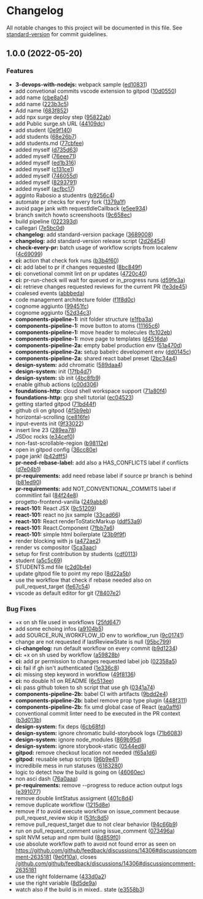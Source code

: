 # Changelog

All notable changes to this project will be documented in this file. See [standard-version](https://github.com/conventional-changelog/standard-version) for commit guidelines.

## 1.0.0 (2022-05-20)


### Features

* **3-devops-with-nodejs:** webpack sample ([ed10831](https://github.com/riccardodegasperiSA/2021-23.SA.UFS07/commit/ed1083170351f78b71c97b56afddb6a87b1b9e45))
* add convetional commits vscode extension to gitpod ([10d0550](https://github.com/riccardodegasperiSA/2021-23.SA.UFS07/commit/10d055055aa180fd43caad47b4f64372a4f88cf2))
* add name ([cbe8a04](https://github.com/riccardodegasperiSA/2021-23.SA.UFS07/commit/cbe8a049c15bac1941a484b6a4d4792a51d74964))
* add name ([223b3c5](https://github.com/riccardodegasperiSA/2021-23.SA.UFS07/commit/223b3c572054d105539f06160ed1f8643ec73ec1))
* Add name ([683f852](https://github.com/riccardodegasperiSA/2021-23.SA.UFS07/commit/683f85206844679da4a1d10342cc2469155b2b04))
* add npx surge deploy step ([95822ab](https://github.com/riccardodegasperiSA/2021-23.SA.UFS07/commit/95822abc1d37c64a474a7f3c82c684067872b513))
* add Public surge.sh URL ([44109dc](https://github.com/riccardodegasperiSA/2021-23.SA.UFS07/commit/44109dcd8e2529025ec1884cebdab69cd9ee6531))
* add student ([0e9f140](https://github.com/riccardodegasperiSA/2021-23.SA.UFS07/commit/0e9f1401f5121b64ca7670d84ac12f89b4e564c6))
* add students ([68e26b7](https://github.com/riccardodegasperiSA/2021-23.SA.UFS07/commit/68e26b71236ef7ee25045debdc753f741b8b215f))
* add students.md ([77cbfee](https://github.com/riccardodegasperiSA/2021-23.SA.UFS07/commit/77cbfeea74290630b953e06956503b4c48069570))
* added myself ([d735d63](https://github.com/riccardodegasperiSA/2021-23.SA.UFS07/commit/d735d630afc8f2016644daf57ba209495e628f61))
* added myself ([76eee71](https://github.com/riccardodegasperiSA/2021-23.SA.UFS07/commit/76eee7142663c10e32b53d02d0500af39dc046c9))
* added myself ([ed1b316](https://github.com/riccardodegasperiSA/2021-23.SA.UFS07/commit/ed1b3162a53f6b5ad94a00fe0d493564a999fa46))
* added myself ([c131ce1](https://github.com/riccardodegasperiSA/2021-23.SA.UFS07/commit/c131ce17686221d8de8da0455e1796c796ea0602))
* added myself ([746055d](https://github.com/riccardodegasperiSA/2021-23.SA.UFS07/commit/746055de6fd62444cf1b9d372a5a9019a000461c))
* added myself ([8293791](https://github.com/riccardodegasperiSA/2021-23.SA.UFS07/commit/8293791578f8dbf3b03faf70266e052b94c81bca))
* added myself ([acfbc17](https://github.com/riccardodegasperiSA/2021-23.SA.UFS07/commit/acfbc1725fc1e0f81607ec53385773b77a1d0e9c))
* agginto Rabosio a studentrs ([b9256c4](https://github.com/riccardodegasperiSA/2021-23.SA.UFS07/commit/b9256c4d598f55e67be6a0fdf5dc8e5f42f6134f))
* automate pr checks for every fork ([1379a1f](https://github.com/riccardodegasperiSA/2021-23.SA.UFS07/commit/1379a1f4a9d72f336b97233832d9e8fc5a44942e))
* avoid page jank with requestIdleCallback ([e5ee934](https://github.com/riccardodegasperiSA/2021-23.SA.UFS07/commit/e5ee934da3c4564d39289344aa6b0d93d7488976))
* branch switch howto screenshoots ([9c658ec](https://github.com/riccardodegasperiSA/2021-23.SA.UFS07/commit/9c658ec4873768ff090caed0fc73917c024330f6))
* build pipeline ([022393d](https://github.com/riccardodegasperiSA/2021-23.SA.UFS07/commit/022393de7cdc25171d4e5a87d1d42785179f5a10))
* callegari ([7e5bc0d](https://github.com/riccardodegasperiSA/2021-23.SA.UFS07/commit/7e5bc0d63c37b981187502a42e8727b0f4bb1ca3))
* **changelog:** add standard-version package ([3689008](https://github.com/riccardodegasperiSA/2021-23.SA.UFS07/commit/3689008286b3b7e16b04f6140d60d083d71733f9))
* **changelog:** add standard-version release script ([2d26454](https://github.com/riccardodegasperiSA/2021-23.SA.UFS07/commit/2d2645415632b3a7e30e400ab3934534f7c3d944))
* **check-every-pr:** batch usage of workflow scripts from localenv ([4c69099](https://github.com/riccardodegasperiSA/2021-23.SA.UFS07/commit/4c6909915b7072bf4a8e12fa18eada97c3c34230))
* **ci:** action that check fork runs ([b3b4f60](https://github.com/riccardodegasperiSA/2021-23.SA.UFS07/commit/b3b4f601575d01f8817ef24456cdb303e1dc1530))
* **ci:** add label to pr if changes requested ([8bc849f](https://github.com/riccardodegasperiSA/2021-23.SA.UFS07/commit/8bc849f0e23adee4a4dd435a6cb599f5490f5ceb))
* **ci:** convetional commit lint on pr updates ([4720c40](https://github.com/riccardodegasperiSA/2021-23.SA.UFS07/commit/4720c405897492ba1d6243a596cde7e8d1998478))
* **ci:** pr-run-check will wait for queued or in_progress runs ([d59fe3a](https://github.com/riccardodegasperiSA/2021-23.SA.UFS07/commit/d59fe3ac45237ac46116a0576b41114d32ce8676))
* **ci:** retrieve changes requested reviews for the current PR ([fe3de45](https://github.com/riccardodegasperiSA/2021-23.SA.UFS07/commit/fe3de457becd5fe00399de1001e298e11aecafbf))
* coalesed events ([abbbeda](https://github.com/riccardodegasperiSA/2021-23.SA.UFS07/commit/abbbeda4ee76044eef9e39beaff3f30a68f6add0))
* code management architecture folder ([f1f8d0c](https://github.com/riccardodegasperiSA/2021-23.SA.UFS07/commit/f1f8d0cdcd409497c0be4502ae6bf58439302f31))
* cognome aggiunto ([99451fc](https://github.com/riccardodegasperiSA/2021-23.SA.UFS07/commit/99451fc2ccd47b2f654754eb1b28628744f29c60))
* cognome aggiunto ([52d34c3](https://github.com/riccardodegasperiSA/2021-23.SA.UFS07/commit/52d34c34eec825220e43da80992ee684b8897e71))
* **components-pipeline-1:** init folder structure ([e1fba3a](https://github.com/riccardodegasperiSA/2021-23.SA.UFS07/commit/e1fba3a073db3a564d2acfc16bbea77ae7eb89e9))
* **components-pipeline-1:** move button to atoms ([11165c6](https://github.com/riccardodegasperiSA/2021-23.SA.UFS07/commit/11165c64d1bed4bc349c8a568cb2a68eea752a5e))
* **components-pipeline-1:** move header to molecules ([fc102eb](https://github.com/riccardodegasperiSA/2021-23.SA.UFS07/commit/fc102eb52577cf954d468593d7746c4b02f012cc))
* **components-pipeline-1:** move page to templates ([d4516da](https://github.com/riccardodegasperiSA/2021-23.SA.UFS07/commit/d4516da14734af3695295e17e186deb67ecb53d6))
* **components-pipeline-2a:** empty babel production env ([51a470d](https://github.com/riccardodegasperiSA/2021-23.SA.UFS07/commit/51a470d0d418b6d52e23f922a585a129bb6f928d))
* **components-pipeline-2a:** setup babelrc development env ([dd0145c](https://github.com/riccardodegasperiSA/2021-23.SA.UFS07/commit/dd0145cdf676cb8f45529a74be12e877b9766952))
* **components-pipeline-2a:** shared react babel preset ([2bc34a4](https://github.com/riccardodegasperiSA/2021-23.SA.UFS07/commit/2bc34a4d5f7299eb8fe1a11bda00cff10a85bbcd))
* **design-system:** add chromatic ([589daa4](https://github.com/riccardodegasperiSA/2021-23.SA.UFS07/commit/589daa4cf6782c99f93107d74fd075f1ccdb771d))
* **design-system:** init ([17fb4d7](https://github.com/riccardodegasperiSA/2021-23.SA.UFS07/commit/17fb4d7b400589519e303debf4cd5fe2d7be4872))
* **design-system:** sb init ([4bc8fb9](https://github.com/riccardodegasperiSA/2021-23.SA.UFS07/commit/4bc8fb99be19eb1c04a0a582e53bbad9ab487d97))
* enable github actions ([c00d306](https://github.com/riccardodegasperiSA/2021-23.SA.UFS07/commit/c00d306389c991bd3c88cb80cb0d43653c9850a1))
* **foundations-http:** cloud shell workspace support ([71a80f4](https://github.com/riccardodegasperiSA/2021-23.SA.UFS07/commit/71a80f417da4c8c53f155ce6e3e9e9ac95b20b23))
* **foundations-http:** gcp shell tutorial ([ec04523](https://github.com/riccardodegasperiSA/2021-23.SA.UFS07/commit/ec04523affc7df1e369d9206bb4825d2ec4fbb63))
* getting started gitpod ([71bd44f](https://github.com/riccardodegasperiSA/2021-23.SA.UFS07/commit/71bd44f92b37ba80afd8facfd97032afb9b1fef3))
* github cli on gitpod ([4f5b9eb](https://github.com/riccardodegasperiSA/2021-23.SA.UFS07/commit/4f5b9ebc29be1b7e758eeedb50e28346c59a66ce))
* horizontal-scrolling ([ce816fe](https://github.com/riccardodegasperiSA/2021-23.SA.UFS07/commit/ce816fe6203461636339be9fce70156a38f8a395))
* input-events init ([9f33022](https://github.com/riccardodegasperiSA/2021-23.SA.UFS07/commit/9f330226433cb1c8d610a550a31b3fb316b20ab6))
* insert line 23 ([289ea78](https://github.com/riccardodegasperiSA/2021-23.SA.UFS07/commit/289ea7844b83d3f279a9ca6e64647f7b17723737))
* JSDoc rocks ([e34cef0](https://github.com/riccardodegasperiSA/2021-23.SA.UFS07/commit/e34cef0defc0bd61f17de60c5e30ba2bc357e27e))
* non-fast-scrollable-region ([b98112e](https://github.com/riccardodegasperiSA/2021-23.SA.UFS07/commit/b98112efcf762452140269fe8841e2e88e3d0cff))
* open in gitpod config ([36cc80e](https://github.com/riccardodegasperiSA/2021-23.SA.UFS07/commit/36cc80ea3436baea5ce991544dcd91e41df59a6b))
* page jank! ([b42dff5](https://github.com/riccardodegasperiSA/2021-23.SA.UFS07/commit/b42dff53eee8bfb84d6ac7fc93c931c7c3b4b463))
* **pr-need-rebase-label:** add also a HAS_CONFLICTS label if conflicts ([d7e04b1](https://github.com/riccardodegasperiSA/2021-23.SA.UFS07/commit/d7e04b10eb3a732768db94af6c5b56ee5878ee51))
* **pr-requirements:** add need rebase label if source pr branch is behind ([b81ed90](https://github.com/riccardodegasperiSA/2021-23.SA.UFS07/commit/b81ed9029e311addbcd727485e689ccd2c606ba2))
* **pr-requirements:** add NOT_CONVENTIONAL_COMMITS label if commitlint fail ([84f24e8](https://github.com/riccardodegasperiSA/2021-23.SA.UFS07/commit/84f24e8196b8489efc42947143bbcc1c83ec7aa5))
* progetto-frontend-vanilla ([249abb8](https://github.com/riccardodegasperiSA/2021-23.SA.UFS07/commit/249abb80f03defc5a6970ba93c4b97e23c1ba773))
* **react-101:** React JSX ([9c51209](https://github.com/riccardodegasperiSA/2021-23.SA.UFS07/commit/9c51209573966d41253d0071348ab37940094903))
* **react-101:** react no jsx sample ([33cad66](https://github.com/riccardodegasperiSA/2021-23.SA.UFS07/commit/33cad6612a398b007cda15eb53a7e8d7c2791ea6))
* **react-101:** React renderToStaticMarkup ([ddf53a9](https://github.com/riccardodegasperiSA/2021-23.SA.UFS07/commit/ddf53a9620727c923d5d601030f3b3089545a7b2))
* **react-101:** React.Component ([7fbb7a6](https://github.com/riccardodegasperiSA/2021-23.SA.UFS07/commit/7fbb7a67db2af0a9a7799011013bc95bcc83592a))
* **react-101:** simple html boilerplate ([23b9f9f](https://github.com/riccardodegasperiSA/2021-23.SA.UFS07/commit/23b9f9f58f2a46f36694a52ef40ef7a92161ab10))
* render blocking with js ([a472ae2](https://github.com/riccardodegasperiSA/2021-23.SA.UFS07/commit/a472ae20ccc82183480ef21f7c514f97ac20d89d))
* render vs compositor ([5ca3aac](https://github.com/riccardodegasperiSA/2021-23.SA.UFS07/commit/5ca3aac2164169933efce27f65ccf79acab9a37c))
* setup for first contribution by students ([cdf0113](https://github.com/riccardodegasperiSA/2021-23.SA.UFS07/commit/cdf01137d797ff28fc9feb50b1fe38244f16f412))
* student ([a5c5c69](https://github.com/riccardodegasperiSA/2021-23.SA.UFS07/commit/a5c5c69cb6f335786ed12f9ee5f41b8c13a29789))
* STUDENTS.md file ([c2d0b4e](https://github.com/riccardodegasperiSA/2021-23.SA.UFS07/commit/c2d0b4eae1714b156d9cc2ee5b51d09bfc02510b))
* update gitpod file to point my repo ([8d22a5b](https://github.com/riccardodegasperiSA/2021-23.SA.UFS07/commit/8d22a5b5c088b80fc9355bb8c4229c900b1d7296))
* use the workflow that check if rebase needed also on pull_request_target ([fe67c54](https://github.com/riccardodegasperiSA/2021-23.SA.UFS07/commit/fe67c540310f232a63936c21f3515689406a1e78))
* vscode as default editor for git ([78407e2](https://github.com/riccardodegasperiSA/2021-23.SA.UFS07/commit/78407e2456e561892d3046cd1051e7844ceb2c52))


### Bug Fixes

* +x on sh file used in workflows ([25fd647](https://github.com/riccardodegasperiSA/2021-23.SA.UFS07/commit/25fd64787775039a034a0fbfdf321fcbcae8e7a5))
* add some echoing infos ([a9104b5](https://github.com/riccardodegasperiSA/2021-23.SA.UFS07/commit/a9104b5c3dd56edc26d6258ffb516895c1933345))
* add SOURCE_RUN_WORKFLOW_ID env to workflow_run ([9c01741](https://github.com/riccardodegasperiSA/2021-23.SA.UFS07/commit/9c01741c5da973a00a34233abeaa49f6a366e22c))
* change are not requested if lastReviewState is null ([95bc799](https://github.com/riccardodegasperiSA/2021-23.SA.UFS07/commit/95bc79915fa0b1588a6c08a3d65f8695a49ae22c))
* **ci-changelog:** run default workflow on every commit ([b9d1234](https://github.com/riccardodegasperiSA/2021-23.SA.UFS07/commit/b9d1234578c8cd5a465152c57786672c0424bfb7))
* **ci:** +x on sh used by workflow ([a59828b](https://github.com/riccardodegasperiSA/2021-23.SA.UFS07/commit/a59828bd6f3aa91ea09858bfd13019baea216175))
* **ci:** add pr permission to changes requested label job ([02358a5](https://github.com/riccardodegasperiSA/2021-23.SA.UFS07/commit/02358a599b2d00550ea6deb1ef56f4af80c08c18))
* **ci:** fail if gh isn't authenticated ([1e336c8](https://github.com/riccardodegasperiSA/2021-23.SA.UFS07/commit/1e336c8aefeaefe38f8209ab7e8e2c9ca3052901))
* **ci:** missing step keyword in workflow ([49f8136](https://github.com/riccardodegasperiSA/2021-23.SA.UFS07/commit/49f813690696c9a5ba3b4bd80ed2dadce7943237))
* **ci:** no double h1 on README ([6c513ee](https://github.com/riccardodegasperiSA/2021-23.SA.UFS07/commit/6c513ee4f3fa25cac60ff902556a724e0752a32e))
* **ci:** pass github token to sh script that use gh ([0341a74](https://github.com/riccardodegasperiSA/2021-23.SA.UFS07/commit/0341a74b9da6731502db0f3ca2a9045aabc70b7e))
* **components-pipeline-2b:** babel CI with artifacts ([9bdd2e4](https://github.com/riccardodegasperiSA/2021-23.SA.UFS07/commit/9bdd2e4e0cb6e4061a19ff73871d9c2595e93ad0))
* **components-pipeline-2b:** babel remove prop type plugin ([448f311](https://github.com/riccardodegasperiSA/2021-23.SA.UFS07/commit/448f31179e2a62202da7658787e3c9240ce168ce))
* **components-pipeline-2b:** fix umd global case of React ([ea0aff6](https://github.com/riccardodegasperiSA/2021-23.SA.UFS07/commit/ea0aff6fb658e4588e23bb66c45140c0f3c52a83))
* conventional commit linter need to be executed in the PR context ([b3d013b](https://github.com/riccardodegasperiSA/2021-23.SA.UFS07/commit/b3d013b170ef9d72f0bc9d1965eae39f869400ba))
* **design-system:** fix deps ([6cb68fd](https://github.com/riccardodegasperiSA/2021-23.SA.UFS07/commit/6cb68fd4a22b7982395863b8a15d5e9b2335b903))
* **design-system:** ignore chromatic build-storybook logs ([71b6083](https://github.com/riccardodegasperiSA/2021-23.SA.UFS07/commit/71b6083c96451f7666f0b63623b9d2f22756fb60))
* **design-system:** ignore node_modules ([869b95d](https://github.com/riccardodegasperiSA/2021-23.SA.UFS07/commit/869b95dd86cd20e82e10934be2fae30b3719142a))
* **design-system:** ignore storybook-static ([0544ed8](https://github.com/riccardodegasperiSA/2021-23.SA.UFS07/commit/0544ed82c476f79716235f6489be096e8b853bc0))
* **gitpod:** remove checkout location not needed ([f65a1d6](https://github.com/riccardodegasperiSA/2021-23.SA.UFS07/commit/f65a1d69dc2ebe375082ad53f05689e284f5337a))
* **gitpod:** reusable setup scripts ([96b9e41](https://github.com/riccardodegasperiSA/2021-23.SA.UFS07/commit/96b9e417566d168bcfef473a5e5b44c227038120))
* incredibile mess in run statuses ([6183280](https://github.com/riccardodegasperiSA/2021-23.SA.UFS07/commit/6183280fac77670ae21efb86b5210bf643f88442))
* logic to detect how the build is going on ([46060ec](https://github.com/riccardodegasperiSA/2021-23.SA.UFS07/commit/46060ec0ff936569922519c798f119c728d3eb1d))
* non asci dash ([76a0aaa](https://github.com/riccardodegasperiSA/2021-23.SA.UFS07/commit/76a0aaa0cba72ea7e70bf1e63814d75ef1ceaa7d))
* **pr-requirements:** remove --progress to reduce action output logs ([e391077](https://github.com/riccardodegasperiSA/2021-23.SA.UFS07/commit/e391077817b7733c95a8be233f961cc03b3c9506))
* remove double lintStatus assigment ([401c8d4](https://github.com/riccardodegasperiSA/2021-23.SA.UFS07/commit/401c8d4bd4cdedd50a7979155dbae73f23b0344f))
* remove duplicate workflow ([1215d8e](https://github.com/riccardodegasperiSA/2021-23.SA.UFS07/commit/1215d8e65801063e24a9929cfcf9396f00b72a7c))
* remove if to avoid execute workflow on issue_comment because pull_request_review skip it ([53fc8d5](https://github.com/riccardodegasperiSA/2021-23.SA.UFS07/commit/53fc8d5d8b3f95e5d8524793606597af41fd5cd8))
* remove pull_request_target due to not clear behavior ([94c66b9](https://github.com/riccardodegasperiSA/2021-23.SA.UFS07/commit/94c66b9dadb194ca76cf7c6db1a739c361389d4e))
* run on pull_request_comment using issue_comment ([073496a](https://github.com/riccardodegasperiSA/2021-23.SA.UFS07/commit/073496af8013c670a5f29036e1793ab76537daa9))
* split NVM setup and npm build ([8d859f0](https://github.com/riccardodegasperiSA/2021-23.SA.UFS07/commit/8d859f063b822fd0268fa984c8dd959c5440335c))
* use absolute workflow path to avoid not found error as seen on https://github.com/github/feedback/discussions/14306#discussioncomment-2635181 ([9e0f10a](https://github.com/riccardodegasperiSA/2021-23.SA.UFS07/commit/9e0f10a9d98647dcb3784b8b95d8d9666b40c604)), closes [/github.com/github/feedback/discussions/14306#discussioncomment-2635181](https://github.com/riccardodegasperiSA//github.com/github/feedback/discussions/14306/issues/discussioncomment-2635181)
* use the right foldername ([433d0a2](https://github.com/riccardodegasperiSA/2021-23.SA.UFS07/commit/433d0a26804332a99bb54e7a8ae6ad1f8576f10d))
* use the right variable ([8d5de9a](https://github.com/riccardodegasperiSA/2021-23.SA.UFS07/commit/8d5de9ad46bda15c25e7ce01eb726df1f5a27a67))
* watch also if the build is in mixed.. state ([e3558b3](https://github.com/riccardodegasperiSA/2021-23.SA.UFS07/commit/e3558b308e6404f96879d7d8f34222d8e545593e))
